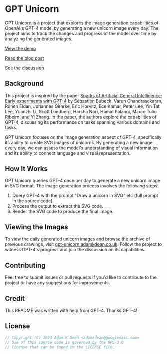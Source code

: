 # GPT Unicorn

GPT Unicorn is a project that explores the image generation capabilities of OpenAI's GPT-4 model by generating a new unicorn image every day. The project aims to track the changes and progress of the model over time by analyzing the generated images.

[View the demo](https://gpt-unicorn.adamkdean.co.uk)

[Read the blog post](https://adamkdean.co.uk/posts/gpt-unicorn-a-daily-exploration-of-gpt-4s-image-generation-capabilities)

[See the discussion](https://news.ycombinator.com/item?id=35561747)

## Background

This project is inspired by the paper [Sparks of Artificial General Intelligence: Early experiments with GPT-4](https://arxiv.org/pdf/2303.12712.pdf) by Sébastien Bubeck, Varun Chandrasekaran, Ronen Eldan, Johannes Gehrke, Eric Horvitz, Ece Kamar, Peter Lee, Yin Tat Lee, Yuanzhi Li, Scott Lundberg, Harsha Nori, Hamid Palangi, Marco Tulio Ribeiro, and Yi Zhang. In the paper, the authors explore the capabilities of GPT-4, discussing its performance on tasks spanning various domains and tasks.

GPT Unicorn focuses on the image generation aspect of GPT-4, specifically its ability to create SVG images of unicorns. By generating a new image every day, we can assess the model's understanding of visual information and its ability to connect language and visual representation.

## How It Works

GPT Unicorn queries GPT-4 once per day to generate a new unicorn image in SVG format. The image generation process involves the following steps:

1. Query GPT-4 with the prompt "Draw a unicorn in SVG" etc (full prompt in the source code).
2. Process the output to extract the SVG code.
3. Render the SVG code to produce the final image.

## Viewing the Images

To view the daily generated unicorn images and browse the archive of previous drawings, visit [gpt-unicorn.adamkdean.co.uk](https://gpt-unicorn.adamkdean.co.uk). Follow the project to witness GPT-4's progress and join the discussion on its capabilities.

## Contributing

Feel free to submit issues or pull requests if you'd like to contribute to the project or have any suggestions for improvements.

## Credit

This README was written with help from GPT-4. Thanks GPT-4!

## License

```js
// Copyright (C) 2023 Adam K Dean <adamkdean@googlemail.com>
// Use of this source code is governed by the GPL-3.0
// license that can be found in the LICENSE file.
```
